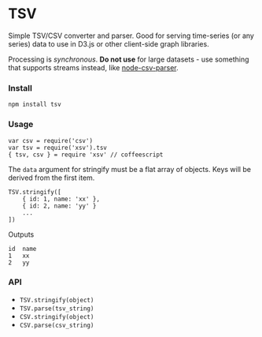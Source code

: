 TSV
===

Simple TSV/CSV converter and parser. Good for serving time-series (or any series) data to use in D3.js or other client-side graph libraries.

Processing is *synchronous*. **Do not use** for large datasets - use something that supports streams instead, like [node-csv-parser](http://npmjs.org/node-csv-parser).

### Install

    npm install tsv

### Usage

    var csv = require('csv')
    var tsv = require('xsv').tsv
    { tsv, csv } = require 'xsv' // coffeescript

The `data` argument for stringify must be a flat array of objects. Keys will be derived from the first item.

    TSV.stringify([
        { id: 1, name: 'xx' },
        { id: 2, name: 'yy' }
        ...
    ])

Outputs

    id  name
    1   xx
    2   yy

### API

- `TSV.stringify(object)`
- `TSV.parse(tsv_string)`
- `CSV.stringify(object)`
- `CSV.parse(csv_string)`